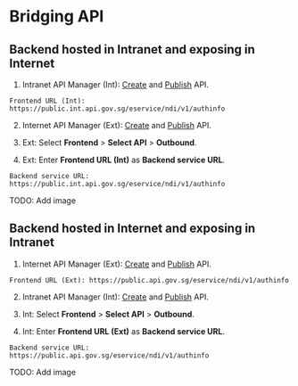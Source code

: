 # Bridging API

## Backend hosted in Intranet and exposing in Internet

1. Intranet API Manager (Int): [Create](docs/publisher/create-api.md) and [Publish](docs/publisher/publish-api.md) API.

```
Frontend URL (Int): https://public.int.api.gov.sg/eservice/ndi/v1/authinfo
```

2. Internet API Manager (Ext): [Create](docs/publisher/create-api.md) and [Publish](docs/publisher/publish-api.md) API.

3. Ext: Select **Frontend** > **Select API** > **Outbound**.

4. Ext: Enter **Frontend URL (Int)** as **Backend service URL**.

```
Backend service URL: https://public.int.api.gov.sg/eservice/ndi/v1/authinfo
```

TODO: Add image

## Backend hosted in Internet and exposing in Intranet

1. Internet API Manager (Ext): [Create](docs/publisher/create-api.md) and [Publish](docs/publisher/publish-api.md) API.

```
Frontend URL (Ext): https://public.api.gov.sg/eservice/ndi/v1/authinfo
```

2. Intranet API Manager (Int): [Create](docs/publisher/create-api.md) and [Publish](docs/publisher/publish-api.md) API.

3. Int: Select **Frontend** > **Select API** > **Outbound**.

4. Int: Enter **Frontend URL (Ext)** as **Backend service URL**.

```
Backend service URL: https://public.api.gov.sg/eservice/ndi/v1/authinfo
```

TODO: Add image
